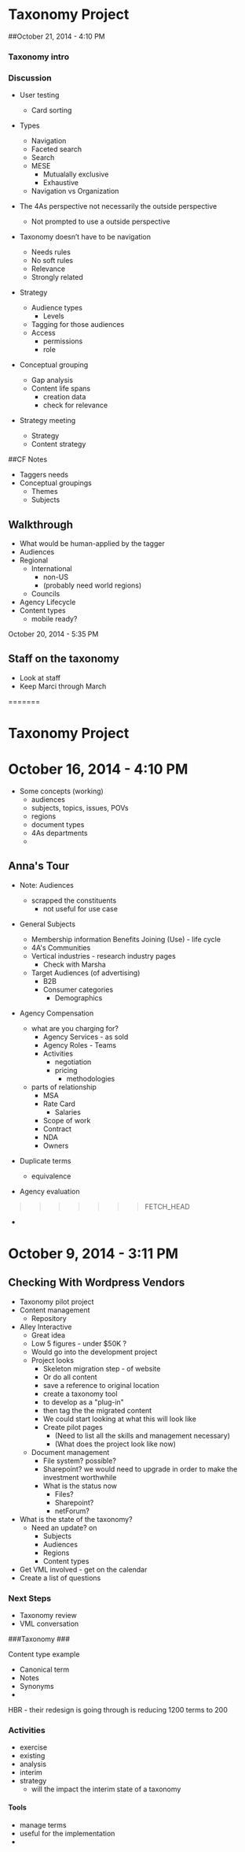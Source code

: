 # Taxonomy Project

##October 21, 2014 - 4:10 PM



### Taxonomy intro

### Discussion
- User testing
     - Card sorting
- Types
     - Navigation
     - Faceted search
     - Search
     - MESE
          - Mutualally exclusive
          - Exhaustive
     - Navigation vs Organization
- The 4As perspective not necessarily the outside perspective
     - Not prompted to use a outside perspective
- Taxonomy doesn’t have to be navigation
     - Needs rules
     - No soft rules
     - Relevance
     - Strongly related
- Strategy
     - Audience types
          - Levels
     - Tagging for those audiences
     - Access
          - permissions
          - role
- Conceptual grouping
     - Gap analysis
     - Content life spans
          - creation data
          - check for relevance

- Strategy meeting
     - Strategy
     - Content strategy


##CF Notes
- Taggers needs
- Conceptual groupings
     - Themes
     - Subjects
     

## Walkthrough
- What would be human-applied by the tagger
- Audiences
- Regional
     - International
          - non-US
          - (probably need world regions)
     - Councils
- Agency Lifecycle
- Content types
     - mobile ready?



October 20, 2014 - 5:35 PM
## Staff on the taxonomy
- Look at staff
- Keep Marci through March



=======
# Taxonomy Project ##





# October 16, 2014 - 4:10 PM
- Some concepts (working)
	- audiences
    - subjects, topics, issues, POVs
    - regions
    - document types
    - 4As departments
    - 
## Anna's Tour
- Note: Audiences
	- scrapped the constituents
    	- not useful for use case
- General Subjects
	- Membership information
    	Benefits
        Joining (Use) - life cycle
    - 4A's Communities
    - Vertical industries - research industry pages
    	- Check with Marsha
    - Target Audiences (of advertising)
    	- B2B
        - Consumer categories
        	- Demographics
 - Agency Compensation
 	- what are you charging for?
    	- Agency Services - as sold
    	- Agency Roles - Teams
    	- Activities
    		- negotiation
        	- pricing
            	- methodologies        
    - parts of relationship
    	- MSA
        - Rate Card
        	- Salaries
        - Scope of work
        - Contract
        - NDA
        - Owners
- Duplicate terms
	- equivalence

- Agency evaluation
>>>>>>> FETCH_HEAD

- 
     
            
    
    

# October 9, 2014 - 3:11 PM
## Checking With Wordpress Vendors ##

- Taxonomy pilot project
- Content management
	- Repository
- Alley Interactive
	- Great idea
	- Low 5 figures - under $50K ?
	- Would go into the development project
	- Project looks 
		- Skeleton migration step - of website 
		- Or do all content
		- save a reference to original location
		- create a taxonomy tool
		- to develop as a "plug-in"
		- then tag the the migrated content
		- We could start looking at what this will look like
		- Create pilot pages
			- (Need to list all the skills and management necessary)
			- (What does the project look like now)
	- Document management
		- File system? possible?
		- Sharepoint? we would need to upgrade in order to make the investment worthwhile
		- What is the status now
			- Files?
			- Sharepoint?
			- netForum?
- What is the state of the taxonomy?
	- Need an update? on
		- Subjects
		- Audiences
		- Regions
		- Content types
- Get VML involved - get on the calendar
- Create a list of questions

### Next Steps ###

- Taxonomy review
- VML conversation







###Taxonomy  ###

Content type example

- Canonical term
- Notes
- Synonyms
- 

HBR - 
their redesign is going through is reducing 1200 terms to 200



### Activities


- exercise
- existing
- analysis
- interim
- strategy
	- will the impact the interim state of a taxonomy

#### Tools ####

- manage terms 
- useful for the implementation
- 
